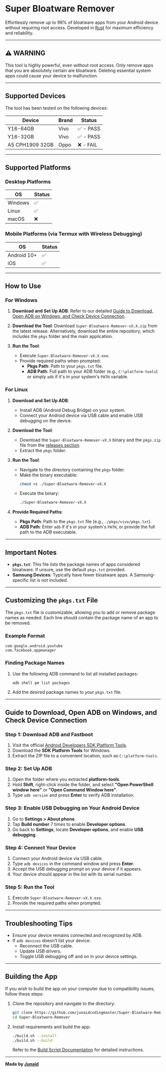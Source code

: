 # Super Bloatware Remover

Effortlessly remove up to 98% of bloatware apps from your Android device without requiring root access. Developed in [Rust](https://rust-lang.org) for maximum efficiency and reliability.

---

## ⚠️ WARNING

This tool is highly powerful, even without root access. Only remove apps that you are absolutely certain are bloatware. Deleting essential system apps could cause your device to malfunction.

---

## Supported Devices

The tool has been tested on the following devices:

| Device          | Brand | Status    |
| --------------- | ----- | --------- |
| Y16-64GB        | Vivo  | ✅ - PASS |
| Y16-32GB        | Vivo  | ✅ - PASS |
| A5 CPH1909 32GB | Oppo  | ❌ - FAIL |

---

## Supported Platforms

### Desktop Platforms

| OS      | Status |
| ------- | ------ |
| Windows | ✅     |
| Linux   | ✅     |
| macOS   | ❌     |

### Mobile Platforms (via Termux with Wireless Debugging)

| OS          | Status |
| ----------- | ------ |
| Android 10+ | ✅     |
| iOS         | ✅     |

---

## How to Use

### For Windows

1. **Download and Set Up ADB**:
   Refer to our detailed [Guide to Download, Open ADB on Windows, and Check Device Connection](#guide-to-download-open-adb-on-windows-and-check-device-connection).

2. **Download the Tool**:
   Download `Super-Bloatware-Remover-vX.X.zip` from the latest release. Alternatively, download the entire repository, which includes the `pkgs` folder and the main application.

3. **Run the Tool**:
   - Execute `Super-Bloatware-Remover-vX.X.exe`.
   - Provide required paths when prompted:
     - **Pkgs Path**: Path to your `pkgs.txt` file.
     - **ADB Path**: Full path to your ADB folder (e.g., `C:\platform-tools`) or simply `adb` if it's in your system's `PATH` variable.

### For Linux

1. **Download and Set Up ADB**:
   - Install ADB (Android Debug Bridge) on your system.
   - Connect your Android device via USB cable and enable USB debugging on the device.

2. **Download the Tool**:
   - Download the `Super-Bloatware-Remover-vX.X` binary and the `pkgs.zip` file from the [releases section](https://github.com/junaidcodingmaster/Super-Bloatware-Remover/releases).
   - Extract the `pkgs` folder.

3. **Run the Tool**:
   - Navigate to the directory containing the `pkgs` folder.
   - Make the binary executable:
     ```bash
     chmod +x ./Super-Bloatware-Remover-vX.X
     ```
   - Execute the binary:
     ```bash
     ./Super-Bloatware-Remover-vX.X
     ```

4. **Provide Required Paths**:
   - **Pkgs Path**: Path to the `pkgs.txt` file (e.g., `./pkgs/vivo/pkgs.txt`).
   - **ADB Path**: Enter `adb` if it's in your system's `PATH`, or provide the full path to the ADB executable.

---

## Important Notes

- **`pkgs.txt`**: This file lists the package names of apps considered bloatware. If unsure, use the default `pkgs.txt` provided.
- **Samsung Devices**: Typically have fewer bloatware apps. A Samsung-specific list is not included.

---

## Customizing the `pkgs.txt` File

The `pkgs.txt` file is customizable, allowing you to add or remove package names as needed. Each line should contain the package name of an app to be removed.

### Example Format

```plaintext
com.google.android.youtube
com.facebook.appmanager
```

### Finding Package Names

1. Use the following ADB command to list all installed packages:
   ```bash
   adb shell pm list packages
   ```
2. Add the desired package names to your `pkgs.txt` file.

---

## Guide to Download, Open ADB on Windows, and Check Device Connection

### Step 1: Download ADB and Fastboot

1. Visit the official [Android Developers SDK Platform Tools](https://developer.android.com/studio/releases/platform-tools).
2. Download the **SDK Platform Tools** for Windows.
3. Extract the ZIP file to a convenient location, such as `C:\platform-tools`.

### Step 2: Set Up ADB

1. Open the folder where you extracted **platform-tools**.
2. Hold **Shift**, right-click inside the folder, and select **"Open PowerShell window here"** or **"Open Command Window here"**.
3. Type `adb version` and press **Enter** to verify ADB installation.

### Step 3: Enable USB Debugging on Your Android Device

1. Go to **Settings > About phone**.
2. Tap **Build number** 7 times to enable **Developer options**.
3. Go back to **Settings**, locate **Developer options**, and enable **USB debugging**.

### Step 4: Connect Your Device

1. Connect your Android device via USB cable.
2. Type `adb devices` in the command window and press **Enter**.
3. Accept the USB debugging prompt on your device if it appears.
4. Your device should appear in the list with its serial number.

### Step 5: Run the Tool

1. Execute `Super-Bloatware-Remover-vX.X.exe`.
2. Provide the required paths when prompted.

---

## Troubleshooting Tips

- Ensure your device remains connected and recognized by ADB.
- If `adb devices` doesn’t list your device:
  - Reconnect the USB cable.
  - Update USB drivers.
  - Toggle USB debugging off and on in your device settings.

---

## Building the App

If you wish to build the app on your computer due to compatibility issues, follow these steps:

1. Clone the repository and navigate to the directory:
   ```bash
   git clone https://github.com/junaidcodingmaster/Super-Bloatware-Remover.git
   cd Super-Bloatware-Remover
   ```

2. Install requirements and build the app:
   ```bash
   ./build.sh --install
   ./build.sh --build
   ```
   Refer to the [Build Script Documentation](./BUILD.md) for detailed instructions.

---

**Made by [Junaid](https://abujuni.dev)**
